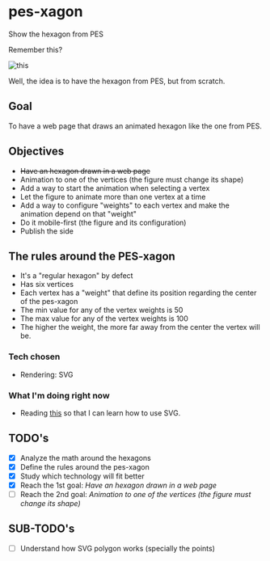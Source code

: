 # pes-xagon
Show the hexagon from PES 

Remember this?

![this](https://i46.servimg.com/u/f46/16/76/97/21/pes6_243.jpg)


Well, the idea is to have the hexagon from PES, but from scratch.


## Goal
To have a web page that draws an animated hexagon like the one from PES.

## Objectives
* ~~Have an hexagon drawn in a web page~~
* Animation to one of the vertices (the figure must change its shape)
* Add a way to start the animation when selecting a vertex
* Let the figure to animate more than one vertex at a time
* Add a way to configure "weights" to each vertex and make the animation depend on that "weight"
* Do it mobile-first (the figure and its configuration)
* Publish the side


## The rules around the PES-xagon
* It's a "regular hexagon" by defect
* Has six vertices
* Each vertex has a "weight" that define its position regarding the center of the pes-xagon
* The min value for any of the vertex weights is 50
* The max value for any of the vertex weights is 100
* The higher the weight, the more far away from the center the vertex will be.


### Tech chosen
* Rendering: SVG

### What I'm doing right now
* Reading [this](https://docs.microsoft.com/en-us/previous-versions/windows/internet-explorer/ie-developer/samples/gg193979%28v%3dvs.85%29) so that I can learn how to use SVG.


## TODO's
- [x] Analyze the math around the hexagons
- [x] Define the rules around the pes-xagon
- [x] Study which technology will fit better
- [x] Reach the 1st goal: _Have an hexagon drawn in a web page_
- [ ]  Reach the 2nd goal: _Animation to one of the vertices (the figure must change its shape)_

## SUB-TODO's
- [ ] Understand how SVG polygon works (specially the points)

